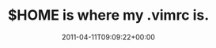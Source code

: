 ---
retweeted: false
source: <a href="http://itunes.apple.com/us/app/twitter/id409789998?mt=12" rel="nofollow">Twitter
  for Mac</a>
entities:
  hashtags: []
  symbols:
  - text: HOME
    indices:
    - '0'
    - '5'
  user_mentions: []
  urls: []
display_text_range:
- '0'
- '28'
favorite_count: '1'
id_str: '57369639780495360'
truncated: false
retweet_count: '0'
id: '57369639780495360'
created_at: Mon Apr 11 09:09:22 +0000 2011
favorited: false
full_text: "$HOME is where my .vimrc is."
lang: en
tags:
- pesos:twitter
date: '2011-04-11T09:09:22+00:00'
src: https://twitter.com/bascht/status/57369639780495360
original_url: https://twitter.com/bascht/status/57369639780495360
type: twitter_tweet
text: "$HOME is where my .vimrc is."
title: "$HOME is where my .vimrc is."

---